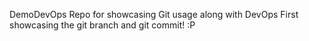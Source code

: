  DemoDevOps
Repo for showcasing Git usage along with DevOps 
First showcasing the git branch and git commit!
:P
